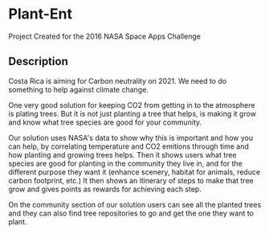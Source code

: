 Plant-Ent
=====================

Project Created for the 2016 NASA Space Apps Challenge

## Description

Costa Rica is aiming for Carbon neutrality on 2021. We need to do something to help against climate change.

One very good solution for keeping CO2 from getting in to the atmosphere is plating trees. But it is not just planting a tree that helps, is making it grow and know what tree species are good for your community. 

Our solution uses NASA's data to show why this is important and how you can help, by correlating temperature and CO2 emitions through time and how planting and growing trees helps. Then it shows users what tree species are good for planting in the community they live in, and for the different purpose they want it (enhance scenery, habitat for animals, reduce carbon footprint, etc.) It then shows an itinerary of steps to make that tree grow and gives points as rewards for achieving each step.

On the community section of our solution users can see all the planted trees and they can also find tree repositories to go and get the one they want to plant.